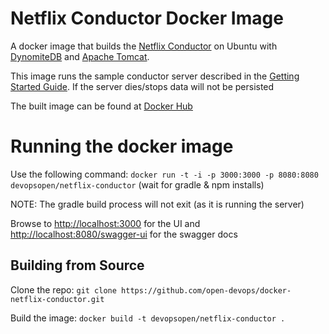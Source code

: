 # Netflix Conductor Docker Image
A docker image that builds the [Netflix Conductor](https://github.com/Netflix/conductor) on Ubuntu with [DynomiteDB](http://www.dynomitedb.com) and [Apache Tomcat](http://tomcat.apache.org).

This image runs the sample conductor server described in the [Getting Started Guide](https://netflix.github.io/conductor/intro/). If the server dies/stops data will not be persisted

The built image can be found at [Docker Hub](https://hub.docker.com/r/devopsopen/netflix-conductor/)

# Running the docker image
Use the following command:
`docker run -t -i -p 3000:3000 -p 8080:8080 devopsopen/netflix-conductor`
(wait for gradle & npm installs)

NOTE: The gradle build process will not exit (as it is running the server)

Browse to [http://localhost:3000](http://localhost:3000) for the UI and [http://localhost:8080/swagger-ui](http://localhost:8080/swagger-ui) for the swagger docs

## Building from Source
Clone the repo:
`git clone https://github.com/open-devops/docker-netflix-conductor.git`

Build the image:
`docker build -t devopsopen/netflix-conductor .`

